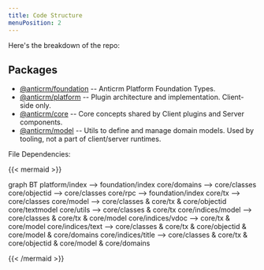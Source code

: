 ```yaml
---
title: Code Structure
menuPosition: 2
---
```


Here's the breakdown of the repo:

## Packages
* [@anticrm/foundation](/apis/foundation) -- Anticrm Platform Foundation Types.
* [@anticrm/platform](/apis/platform) -- Plugin architecture and implementation. Client-side only.
* [@anticrm/core](/apis/core) -- Core concepts shared by Client plugins and Server components.
* [@anticrm/model](/apis/model) -- Utils to define and manage domain models. Used by tooling, not a part of client/server runtimes.

File Dependencies:

{{< mermaid >}}

graph BT
    platform/index --> foundation/index
    core/domains --> core/classes
    core/objectid --> core/classes
    core/rpc --> foundation/index
    core/tx --> core/classes
    core/model --> core/classes & core/tx & core/objectid
    core/textmodel
    core/utils --> core/classes & core/tx
    core/indices/model --> core/classes & core/tx & core/model
    core/indices/vdoc --> core/tx & core/model
    core/indices/text --> core/classes & core/tx & core/objectid & core/model & core/domains
    core/indices/title --> core/classes & core/tx & core/objectid & core/model & core/domains

{{< /mermaid >}}

